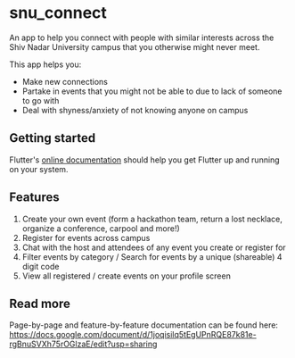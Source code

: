 # snu_connect

An app to help you connect with people with similar interests across the Shiv Nadar University campus that you otherwise might never meet. 

This app helps you:
  - Make new connections
  - Partake in events that you might not be able to due to lack of someone to go with
  - Deal with shyness/anxiety of not knowing anyone on campus

## Getting started

Flutter's [online documentation](https://flutter.dev/docs) should help you get Flutter up and running on your system.

## Features

1. Create your own event (form a hackathon team, return a lost necklace, organize a conference, carpool and more!)
2. Register for events across campus
3. Chat with the host and attendees of any event you create or register for
4. Filter events by category / Search for events by a unique (shareable) 4 digit code 
5. View all registered / create events on your profile screen

## Read more

Page-by-page and feature-by-feature documentation can be found here: https://docs.google.com/document/d/1joqisilq5tEgUPnRQE87k81e-rgBnuSVXh75rOGlzaE/edit?usp=sharing
